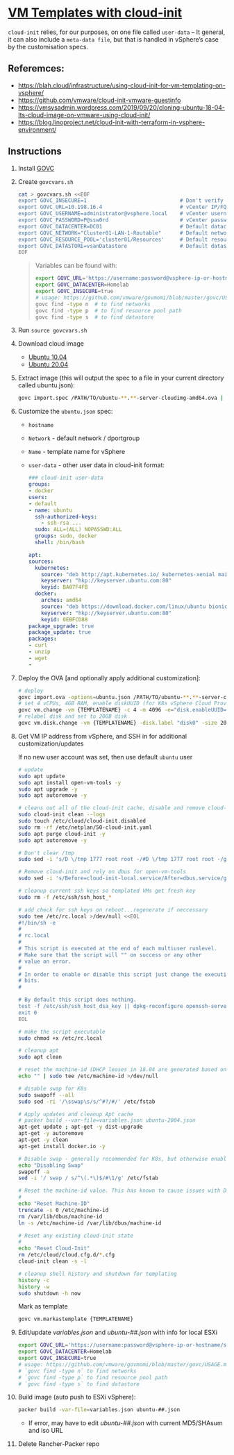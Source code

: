 # [**VM Templates with cloud-init**](https://blah.cloud/infrastructure/using-cloud-init-for-vm-templating-on-vsphere/)

`cloud-init` relies, for our purposes, on one file called `user-data` –
It general, it can also include a `meta-data file`, but that is handled in vSphere’s case by the customisation specs.

## Referemces:

* https://blah.cloud/infrastructure/using-cloud-init-for-vm-templating-on-vsphere/
* https://github.com/vmware/cloud-init-vmware-guestinfo
* https://vmsysadmin.wordpress.com/2019/09/20/cloning-ubuntu-18-04-lts-cloud-image-on-vmware-using-cloud-init/
* https://blog.linoproject.net/cloud-init-with-terraform-in-vsphere-environment/

## Instructions

1. Install [GOVC](https://github.com/vmware/govmomi/tree/master/govc)

2. Create `govcvars.sh`

   ```sh
   cat > govcvars.sh <<EOF
   export GOVC_INSECURE=1                              # Don't verify SSL certs on vCenter
   export GOVC_URL=10.198.16.4                         # vCenter IP/FQDN
   export GOVC_USERNAME=administrator@vsphere.local    # vCenter username
   export GOVC_PASSWORD=P@ssw0rd                       # vCenter password
   export GOVC_DATACENTER=DC01                         # Default datacenter to deploy to
   export GOVC_NETWORK="Cluster01-LAN-1-Routable"      # Default network to deploy to
   export GOVC_RESOURCE_POOL='cluster01/Resources'     # Default resource pool to deploy to
   export GOVC_DATASTORE=vsanDatastore                 # Default datastore to deploy to
   EOF
   ```

   > Variables can be found with:
   >
   > ```sh
   > export GOVC_URL='https://username:password@vsphere-ip-or-hostname/sdk'
   > export GOVC_DATACENTER=Homelab
   > export GOVC_INSECURE=true
   > # usage: https://github.com/vmware/govmomi/blob/master/govc/USAGE.md
   > govc find -type n  # to find networks
   > govc find -type p  # to find resource pool path
   > govc find -type s  # to find datastore
   > ```

3. Run `source govcvars.sh`

4. Download cloud image
   * [Ubuntu 10.04](https://cloud-images.ubuntu.com/releases/18.04/release/ubuntu-18.04-server-cloudimg-amd64.ova)
   * [Ubuntu 20.04](https://cloud-images.ubuntu.com/releases/20.04/release/ubuntu-20.04-server-cloudimg-amd64.ova)

5. Extract image (this will output the spec to a file in your current directory called ubuntu.json):

   ```sh
   govc import.spec /PATH/TO/ubuntu-**.**-server-cloudimg-amd64.ova | python -m json.tool > ubuntu.json
   ```

6. Customize the `ubuntu.json` spec:

   * `hostname`
   * `Network` - default network / dportgroup
   * `Name` - template name for vSphere
   * `user-data` - other user data in cloud-init format:

     ```yaml
     ### cloud-init user-data
     groups:
     - docker
     users:
     - default
     - name: ubuntu
       ssh-authorized-keys:
         - ssh-rsa ...
       sudo: ALL=(ALL) NOPASSWD:ALL
       groups: sudo, docker
       shell: /bin/bash

     apt:
     sources:
       kubernetes:
         source: "deb http://apt.kubernetes.io/ kubernetes-xenial main"
         keyserver: "hkp://keyserver.ubuntu.com:80"
         keyid: BA07F4FB
       docker:
         arches: amd64
         source: "deb https://download.docker.com/linux/ubuntu bionic stable"
         keyserver: "hkp://keyserver.ubuntu.com:80"
         keyid: 0EBFCD88
     package_upgrade: true
     package_update: true
     packages:
     - curl
     - unzip
     - wget
     -
     ```

7. Deploy the OVA [and optionally apply additional customization]:

   ```sh
   # deploy
   govc import.ova -options=ubuntu.json /PATH/TO/ubuntu-**.**-server-cloudimg-amd64.ova
   # set 4 vCPUs, 4GB RAM, enable diskUUID (for K8s vSphere Cloud Provider)
   govc vm.change -vm {TEMPLATENAME} -c 4 -m 4096 -e="disk.enableUUID=1"
   # relabel disk and set to 20GB disk
   govc vm.disk.change -vm {TEMPLATENAME} -disk.label "disk0" -size 20G
   ```

8. Get VM IP address from vSphere, and SSH in for additional customization/updates

   If no new user account was set, then use default `ubuntu` user

   ```sh
   # update
   sudo apt update
   sudo apt install open-vm-tools -y
   sudo apt upgrade -y
   sudo apt autoremove -y

   # cleans out all of the cloud-init cache, disable and remove cloud-init customisations
   sudo cloud-init clean --logs
   sudo touch /etc/cloud/cloud-init.disabled
   sudo rm -rf /etc/netplan/50-cloud-init.yaml
   sudo apt purge cloud-init -y
   sudo apt autoremove -y

   # Don't clear /tmp
   sudo sed -i 's/D \/tmp 1777 root root -/#D \/tmp 1777 root root -/g' /usr/lib/tmpfiles.d/tmp.conf

   # Remove cloud-init and rely on dbus for open-vm-tools
   sudo sed -i 's/Before=cloud-init-local.service/After=dbus.service/g' /lib/systemd/system/open-vm-tools.service

   # cleanup current ssh keys so templated VMs get fresh key
   sudo rm -f /etc/ssh/ssh_host_*

   # add check for ssh keys on reboot...regenerate if neccessary
   sudo tee /etc/rc.local >/dev/null <<EOL
   #!/bin/sh -e
   #
   # rc.local
   #
   # This script is executed at the end of each multiuser runlevel.
   # Make sure that the script will "" on success or any other
   # value on error.
   #
   # In order to enable or disable this script just change the execution
   # bits.
   #

   # By default this script does nothing.
   test -f /etc/ssh/ssh_host_dsa_key || dpkg-reconfigure openssh-server
   exit 0
   EOL

   # make the script executable
   sudo chmod +x /etc/rc.local

   # cleanup apt
   sudo apt clean

   # reset the machine-id (DHCP leases in 18.04 are generated based on this... not MAC...)
   echo "" | sudo tee /etc/machine-id >/dev/null

   # disable swap for K8s
   sudo swapoff --all
   sudo sed -ri '/\sswap\s/s/^#?/#/' /etc/fstab

   # Apply updates and cleanup Apt cache
   # packer build --var-file=variables.json ubuntu-2004.json
   apt-get update ; apt-get -y dist-upgrade
   apt-get -y autoremove
   apt-get -y clean
   apt-get install docker.io -y

   # Disable swap - generally recommended for K8s, but otherwise enable it for other workloads
   echo "Disabling Swap"
   swapoff -a
   sed -i '/ swap / s/^\(.*\)$/#\1/g' /etc/fstab

   # Reset the machine-id value. This has known to cause issues with DHCP
   #
   echo "Reset Machine-ID"
   truncate -s 0 /etc/machine-id
   rm /var/lib/dbus/machine-id
   ln -s /etc/machine-id /var/lib/dbus/machine-id

   # Reset any existing cloud-init state
   #
   echo "Reset Cloud-Init"
   rm /etc/cloud/cloud.cfg.d/*.cfg
   cloud-init clean -s -l

   # cleanup shell history and shutdown for templating
   history -c
   history -w
   sudo shutdown -h now
   ```

   Mark as template

   ```sh
   govc vm.markastemplate {TEMPLATENAME}
   ```

9. Edit/update _variables.json_ and _ubuntu-##.json_ with info for local ESXi

    ```sh
    export GOVC_URL='https://username:password@vsphere-ip-or-hostname/sdk'
    export GOVC_DATACENTER=Homelab
    export GOVC_INSECURE=true
    # usage: https://github.com/vmware/govmomi/blob/master/govc/USAGE.md
    # `govc find -type n` to find networks
    # `govc find -type p` to find resource pool path
    # `govc find -type s` to find datastore
    ```

10. Build image (auto push to ESXi vSphere):

    ```sh
    packer build -var-file=variables.json ubuntu-##.json
    ```

    * If error, may have to edit _ubuntu-##.json_ with current MD5/SHAsum and iso URL

11. Delete Rancher-Packer repo
